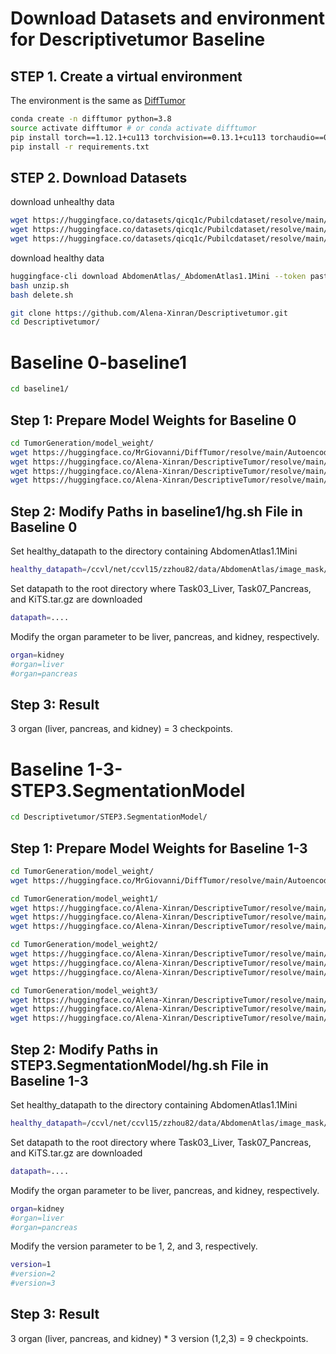 # Download Datasets and environment for Descriptivetumor Baseline
## STEP 1. Create a virtual environment 

The environment is the same as [DiffTumor](https://github.com/MrGiovanni/DiffTumor)

```bash
conda create -n difftumor python=3.8
source activate difftumor # or conda activate difftumor
pip install torch==1.12.1+cu113 torchvision==0.13.1+cu113 torchaudio==0.12.1 --extra-index-url https://download.pytorch.org/whl/cu113
pip install -r requirements.txt
```
## STEP 2. Download Datasets
download unhealthy data
```bash
wget https://huggingface.co/datasets/qicq1c/Pubilcdataset/resolve/main/10_Decathlon/Task03_Liver.tar.gz?download=true # Task03_Liver.tar.gz (28.7 GB)
wget https://huggingface.co/datasets/qicq1c/Pubilcdataset/resolve/main/10_Decathlon/Task07_Pancreas.tar.gz?download=true # Task07_Pancreas.tar.gz (28.7 GB)
wget https://huggingface.co/datasets/qicq1c/Pubilcdataset/resolve/main/05_KiTS.tar.gz # KiTS.tar.gz (28 GB)
```
download healthy data
```bash
huggingface-cli download AbdomenAtlas/_AbdomenAtlas1.1Mini --token paste_your_token_here --repo-type dataset --local-dir .
bash unzip.sh
bash delete.sh
```
```bash
git clone https://github.com/Alena-Xinran/Descriptivetumor.git
cd Descriptivetumor/
```
# Baseline 0-baseline1
```bash
cd baseline1/
```
## Step 1: Prepare Model Weights for Baseline 0
```bash
cd TumorGeneration/model_weight/
wget https://huggingface.co/MrGiovanni/DiffTumor/resolve/main/AutoencoderModel/AutoencoderModel.ckpt
wget https://huggingface.co/Alena-Xinran/DescriptiveTumor/resolve/main/difftumor/liver.pt?download=true
wget https://huggingface.co/Alena-Xinran/DescriptiveTumor/resolve/main/difftumor/pancreas.pt?download=true
wget https://huggingface.co/Alena-Xinran/DescriptiveTumor/resolve/main/difftumor/kidney.pt?download=true
```

## Step 2: Modify Paths in baseline1/hg.sh File in Baseline 0
Set healthy_datapath to the directory containing AbdomenAtlas1.1Mini
```bash
healthy_datapath=/ccvl/net/ccvl15/zzhou82/data/AbdomenAtlas/image_mask/AbdomenAtlas1.1Mini/AbdomenAtlas1.1Mini/
```
Set datapath to the root directory where Task03_Liver, Task07_Pancreas, and KiTS.tar.gz are downloaded
```bash
datapath=....
```
Modify the organ parameter to be liver, pancreas, and kidney, respectively.
```bash
organ=kidney
#organ=liver
#organ=pancreas
```
## Step 3: Result
3 organ (liver, pancreas, and kidney)  = 3 checkpoints.

# Baseline 1-3-STEP3.SegmentationModel
```bash
cd Descriptivetumor/STEP3.SegmentationModel/
```
## Step 1: Prepare Model Weights for Baseline 1-3
```bash
cd TumorGeneration/model_weight/
wget https://huggingface.co/MrGiovanni/DiffTumor/resolve/main/AutoencoderModel/AutoencoderModel.ckpt
```

```bash
cd TumorGeneration/model_weight1/
wget https://huggingface.co/Alena-Xinran/DescriptiveTumor/resolve/main/descriptivetumor/liver.pt?download=true
wget https://huggingface.co/Alena-Xinran/DescriptiveTumor/resolve/main/descriptivetumor/pancreas.pt?download=true
wget https://huggingface.co/Alena-Xinran/DescriptiveTumor/resolve/main/descriptivetumor/kidney.pt?download=true
```

```bash
cd TumorGeneration/model_weight2/
wget https://huggingface.co/Alena-Xinran/DescriptiveTumor/resolve/main/descriptivetumor2/liver.pt?download=true
wget https://huggingface.co/Alena-Xinran/DescriptiveTumor/resolve/main/descriptivetumor2/pancreas.pt?download=true
wget https://huggingface.co/Alena-Xinran/DescriptiveTumor/resolve/main/descriptivetumor2/kidney.pt?download=true
```

```bash
cd TumorGeneration/model_weight3/
wget https://huggingface.co/Alena-Xinran/DescriptiveTumor/resolve/main/descriptivetumor3/liver.pt?download=true
wget https://huggingface.co/Alena-Xinran/DescriptiveTumor/resolve/main/descriptivetumor3/pancreas.pt?download=true
wget https://huggingface.co/Alena-Xinran/DescriptiveTumor/resolve/main/descriptivetumor3/kidney.pt?download=true
```

## Step 2: Modify Paths in STEP3.SegmentationModel/hg.sh File in Baseline 1-3
Set healthy_datapath to the directory containing AbdomenAtlas1.1Mini
```bash
healthy_datapath=/ccvl/net/ccvl15/zzhou82/data/AbdomenAtlas/image_mask/AbdomenAtlas1.1Mini/AbdomenAtlas1.1Mini/
```
Set datapath to the root directory where Task03_Liver, Task07_Pancreas, and KiTS.tar.gz are downloaded
```bash
datapath=....
```

Modify the organ parameter to be liver, pancreas, and kidney, respectively.
```bash
organ=kidney
#organ=liver
#organ=pancreas
```

Modify the version parameter to be 1, 2, and 3, respectively.
```bash
version=1
#version=2
#version=3
```

## Step 3: Result
3 organ (liver, pancreas, and kidney) * 3 version (1,2,3) = 9 checkpoints.
